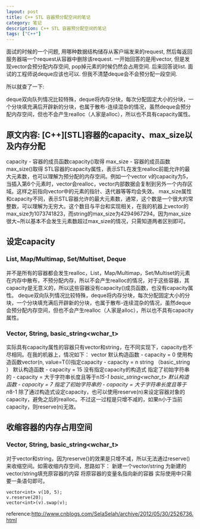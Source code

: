 ```yaml
---
layout: post
title: C++ STL 容器预分配空间的笔记
category: 笔记
description: C++ STL 容器预分配空间的笔记
tags: ["C++"]
---
```


面试的时候的一个问题, 用哪种数据结构储存从客户端发来的request, 然后每返回服务器端一个request从容器中删除该request. 一开始回答的是用vector, 但是发现vector会预分配内存空间, pop掉元素的时候仍然会占用空间. 后来回答说list. 面试的工程师说deque应该也可以. 但我不清楚deque会不会预分配一段空间. 

所以就查了一下: 

deque双向队列情况比较特殊，deque将内存分块，每次分配固定大小的分块，一个分块填充满后开辟新的分块，也属于散布-连续混杂的情况，虽然deque会预分配内存空间，但也不会产生realloc（人家是alloc），所以也不具有capacity属性。


## 原文内容: [C++][STL]容器的capacity、max_size以及内存分配

capacity - 容器的成员函数capacity()取得
max_size - 容器的成员函数max_size()取得
STL容器的capacity属性，表示STL在发生realloc前能允许的最大元素数，也可以理解为预分配的内存空间。例如一个vector<int> v的capacity为5，当插入第6个元素时，vector会realloc，vector内部数据会复制到另外一个内存区域。这样之前指向vector中的元素的指针、迭代器等等均会失效。
max_size属性和capacity不同，表示STL容器允许的最大元素数，通常，这个数是一个很大的常整数，可以理解为无穷大。这个数目与平台和实现相关，在我的机器上vector<int>的max_size为1073741823，而string的max_size为4294967294。因为max_size很大~所以基本不会发生元素数超过max_size的情况，只需知道两者区别即可。

## 设定capacity

### List, Map/Multimap, Set/Multiset, Deque

并不是所有的容器都会发生realloc，List，Map/Multimap，Set/Multiset的元素在内存中散布，不预分配内存，所以不会产生realloc的情况，对于这些容器，其capacity是无意义的，所以这些容器没有capacity()成员函数，也没有capacity属性。
deque双向队列情况比较特殊，deque将内存分块，每次分配固定大小的分块，一个分块填充满后开辟新的分块，也属于散布-连续混杂的情况，虽然deque会预分配内存空间，但也不会产生realloc（人家是alloc），所以也不具有capacity属性。

### Vector, String, basic_string<wchar_t>

实际具有capacity属性的容器只有vector和string，在不同实现下，capacity也不尽相同。在我的机器上，情况如下：
vector<T>
默认构造函数 - capacity = 0
使用构造函数vector<T>(n, value=T())指定capacity - capacity = n
string  （basic_string<char> ）
默认构造函数 - capacity = 15
没有指定capacity的构造式
指定了初始字符串的 - capacity = 大于字符串长度且等于n*15-1
 basic_string<wchar_t>
默认构造函数 - capacity = 7
指定了初始字符串的 - capacity = 大于字符串长度且等于n*8-1
除了通过构造式设定capacity，也可以使用reserve(n)来设定容器对象的capacity，避免之后的realloc。不过这一过程是只增不减的，如果n小于当前capacity，则reserve(n)无效。


## 收缩容器的内存占用空间

### Vector, String, basic_string<wchar_t>

对于vector和string，因为reserve()的效果是只增不减，所以无法通过reserve()来收缩空间。如需收缩内存空间，思路如下：
新建一个vector/string
为新建的vector/string填充原容器的内容
将原容器的变量名指向新的容器
实际使用中只需要一条语句即可。

```
vector<int> v(10, 5);
v.reserve(20);
vector<int>(v).swap(v);
```
	
reference:http://www.cnblogs.com/SelaSelah/archive/2012/05/30/2526736.html